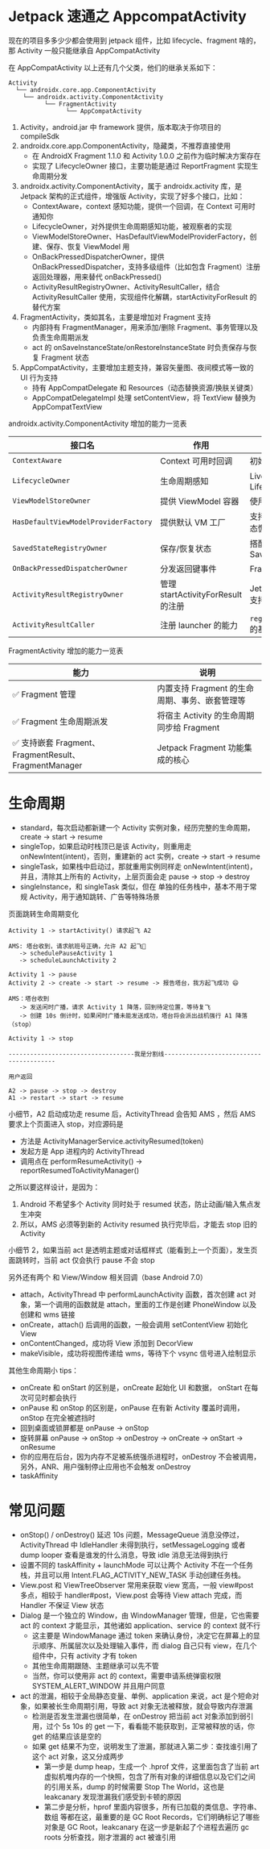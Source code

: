 # Jetpack 速通之 AppcompatActivity

现在的项目多多少少都会使用到 jetpack 组件，比如 lifecycle、fragment 啥的，那 Activity 一般只能继承自 AppCompatActivity

在 AppCompatActivity 以上还有几个父类，他们的继承关系如下：

```
Activity
  └── androidx.core.app.ComponentActivity
    └── androidx.activity.ComponentActivity
          └── FragmentActivity
                └── AppCompatActivity
```

1. Activity，android.jar 中 framework 提供，版本取决于你项目的 compileSdk
2. androidx.core.app.ComponentActivity，隐藏类，不推荐直接使用
   - 在 AndroidX Fragment 1.1.0 和 Activity 1.0.0 之前作为临时解决方案存在
   - 实现了 LifecycleOwner 接口，主要功能是通过 ReportFragment 实现生命周期分发
3. androidx.activity.ComponentActivity，属于 androidx.activity 库，是 Jetpack 架构的正式组件，增强版 Activity，实现了好多个接口，比如：
   - ContextAware，context 感知功能，提供一个回调，在 Context 可用时通知你
   - LifecycleOwner，对外提供生命周期感知功能，被观察者的实现
   - ViewModelStoreOwner、HasDefaultViewModelProviderFactory，创建、保存、恢复 ViewModel 用
   - OnBackPressedDispatcherOwner，提供 OnBackPressedDispatcher，支持多级组件（比如包含 Fragment）注册返回处理器，用来替代 onBackPressed()
   - ActivityResultRegistryOwner、ActivityResultCaller，结合 ActivityResultCaller 使用，实现组件化解耦，startActivityForResult 的替代方案
4. FragmentActivity，类如其名，主要是增加对 Fragment 支持
   - 内部持有 FragmentManager，用来添加/删除 Fragment、事务管理以及负责生命周期派发
   - act 的 onSaveInstanceState/onRestoreInstanceState 时负责保存与恢复 Fragment 状态
5. AppCompatActivity，主要增加主题支持，兼容矢量图、夜间模式等一致的 UI 行为支持
   - 持有 AppCompatDelegate 和 Resources（动态替换资源/换肤关键类）
   - AppCompatDelegateImpl 处理 setContentView，将 TextView 替换为 AppCompatTextView

androidx.activity.ComponentActivity 增加的能力一览表

| 接口名                                  | 作用                            | 用途示例                             |
| ------------------------------------ | ----------------------------- | -------------------------------- |
| `ContextAware`                       | Context 可用时回调                 | 初始化依赖 Context 的组件                |
| `LifecycleOwner`                     | 生命周期感知                        | LiveData、LifecycleObserver       |
| `ViewModelStoreOwner`                | 提供 ViewModel 容器               | 使用 ViewModelProvider             |
| `HasDefaultViewModelProviderFactory` | 提供默认 VM 工厂                    | 支持参数 ViewModel 或状态恢复             |
| `SavedStateRegistryOwner`            | 保存/恢复状态                       | 搭配 ViewModel 使用 SavedStateHandle |
| `OnBackPressedDispatcherOwner`       | 分发返回键事件                       | Fragment 回退处理                    |
| `ActivityResultRegistryOwner`        | 管理 startActivityForResult 的注册 | Jetpack Activity Result API 支持   |
| `ActivityResultCaller`               | 注册 launcher 的能力               | `registerForActivityResult` 的基础  |

FragmentActivity 增加的能力一览表

| 能力                                             | 说明                             |
| ---------------------------------------------- | ------------------------------ |
| ✅ Fragment 管理                                  | 内置支持 Fragment 的生命周期、事务、嵌套管理等   |
| ✅ Fragment 生命周期派发                              | 将宿主 Activity 的生命周期同步给 Fragment |
| ✅ 支持嵌套 Fragment、FragmentResult、FragmentManager | Jetpack Fragment 功能集成的核心       |

# 生命周期

- standard，每次启动都新建一个 Activity 实例对象，经历完整的生命周期，create -> start -> resume
- singleTop，如果启动时栈顶已是该 Activity，则重用走 onNewIntent(intent)，否则，重建新的 act 实例，create -> start -> resume
- singleTask，如果栈中启动过，那就重用实例同样走 onNewIntent(intent)，并且，清除其上所有的 Activity，上层页面会走 pause -> stop -> destroy
- singleInstance，和 singleTask 类似，但在 单独的任务栈中，基本不用于常规 Activity，用于通知跳转、广告等特殊场景

页面跳转生命周期变化

```
Activity 1 -> startActivity() 请求起飞 A2

AMS: 塔台收到，请求航班号正确，允许 A2 起飞🛫
   -> schedulePauseActivity 1
   -> scheduleLaunchActivity 2

Activity 1 -> pause
Activity 2 -> create -> start -> resume -> 报告塔台，我方起飞成功 😄

AMS：塔台收到
   -> 发送闲时广播，请求 Activity 1 降落，回到待定位置，等待复飞
   -> 创建 10s 倒计时，如果闲时广播未能发送成功，塔台将会派出战机强行 A1 降落（stop）

Activity 1 -> stop

-----------------------------------我是分割线----------------------------------------

用户返回

A2 -> pause -> stop -> destroy
A1 -> restart -> start -> resume
```

小细节，A2 启动成功走 resume 后，ActivityThread 会告知 AMS ，然后 AMS 要求上个页面进入 stop，对应源码是

- 方法是 ActivityManagerService.activityResumed(token)
- 发起方是 App 进程内的 ActivityThread
- 调用点在 performResumeActivity() → reportResumedToActivityManager()

之所以要这样设计，是因为：

1. Android 不希望多个 Activity 同时处于 resumed 状态，防止动画/输入焦点发生冲突
2. 所以，AMS 必须等到新的 Activity resumed 执行完毕后，才能去 stop 旧的 Activity

小细节 2，如果当前 act 是透明主题或对话框样式（能看到上一个页面），发生页面跳转时，当前 act 仅会执行 pause 不会 stop

另外还有两个 和 View/Window 相关回调（base Android 7.0）

- attach，ActivityThread 中 performLaunchActivity 函数，首次创建 act 对象，第一个调用的函数就是 attach，里面的工作是创建 PhoneWindow 以及创建和 wms 链接
- onCreate，attach() 后调用的函数，一般会调用 setContentView 初始化 View
- onContentChanged，成功将 View 添加到 DecorView
- makeVisible，成功将视图传递给 wms，等待下个 vsync 信号进入绘制显示

其他生命周期小 tips：

- onCreate 和 onStart 的区别是，onCreate 起始化 UI 和数据， onStart 在每次可见时都会执行
- onPause 和 onStop 的区别是，onPause 在有新 Activity 覆盖时调用， onStop 在完全被遮挡时
- 回到桌面或锁屏都是  onPause → onStop
- 旋转屏幕 onPause → onStop → onDestroy → onCreate → onStart → onResume
- 你的应用在后台，因为内存不足被系统强杀进程时，onDestroy 不会被调用，另外，ANR、用户强制停止应用也不会触发 onDestroy
- taskAffinity 

# 常见问题

- onStop() / onDestroy() 延迟 10s 问题，MessageQueue 消息没停过，ActivityThread 中 IdleHandler 未得到执行，setMessageLogging 或者 dump looper 查看是谁发的什么消息，导致 idle 消息无法得到执行
- 设置不同的 taskAffinity + launchMode 可以让两个 Activity 不在一个任务栈，并且可以用 Intent.FLAG_ACTIVITY_NEW_TASK 手动创建任务栈。
- View.post 和 ViewTreeObserver 常用来获取 view 宽高，一般 view#post 多点，相较于 handler#post，View.post 会等待 View attach 完成，而 Handler 不保证 View 状态
- Dialog 是一个独立的 Window，由 WindowManager 管理，但是，它也需要 act 的 context 才能显示，其他诸如 application、service 的 context 就不行
  - 这主要是 WindowManage 通过 token 来确认身份，决定它在屏幕上的显示顺序、所属层次以及处理输入事件，而 dialog 自己只有 view，在几个组件中，只有 activity 才有 token
  - 其他生命周期跟随、主题继承可以先不管
  - 当然，你可以使用非 act 的 context，需要申请系统弹窗权限 SYSTEM_ALERT_WINDOW 并且用户同意
- act 的泄漏，相较于全局静态变量、单例、application 来说，act 是个短命对象，如果被长生命周期引用，导致 act 对象无法被释放，就会导致内存泄漏
  - 检测是否发生泄漏也很简单，在 onDestroy 把当前 act 对象添加到弱引用，过个 5s 10s 的 get 一下，看看能不能获取到，正常被释放的话，你 get 的结果应该是空的
  - 如果 get 结果不为空，说明发生了泄漏，那就进入第二步：查找谁引用了这个 act 对象，这又分成两步
    - 第一步是 dump heap，生成一个 .hprof 文件，这里面包含了当前 art 虚拟机堆内存的一个快照，包含了所有对象的详细信息以及它们之间的引用关系，dump 的时候需要 Stop The World，这也是 leakcanary 发现泄漏我们感受到卡顿的原因
    - 第二步是分析，hprof 里面内容很多，所有已加载的类信息、字符串、数组 等都在这，最重要的是 GC Root Records，它们明确标记了哪些对象是 GC Root，leakcanary 在这一步是新起了个进程去遍历 gc roots 分析查找，刚才泄漏的 act 被谁引用

